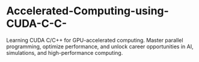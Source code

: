 # Accelerated-Computing-using-CUDA-C-C-
Learning CUDA C/C++ for GPU-accelerated computing. Master parallel programming, optimize performance, and unlock career opportunities in AI, simulations, and high-performance computing.
